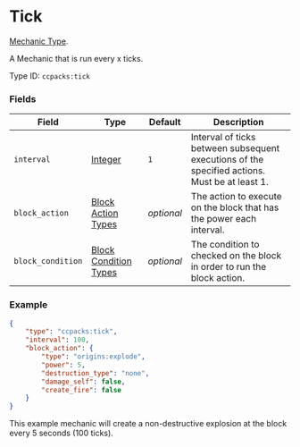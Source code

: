 # Tick

[Mechanic Type](../mechanic_types.md).

A Mechanic that is run every x ticks.

Type ID: `ccpacks:tick`

### Fields

Field  | Type | Default | Description
-------|------|---------|-------------
`interval` | [Integer](../data_types/integer.md) | `1` | Interval of ticks between subsequent executions of the specified actions. Must be at least 1.
`block_action` | [Block Action Types](https://origins.readthedocs.io/en/latest/types/block_action_types/) | *optional* | The action to execute on the block that has the power each interval.
`block_condition` | [Block Condition Types](https://origins.readthedocs.io/en/latest/types/block_condition_types/) | *optional* | The condition to checked on the block in order to run the block action.

### Example
```json
{
	"type": "ccpacks:tick",
	"interval": 100,
	"block_action": {
		"type": "origins:explode",
		"power": 5,
		"destruction_type": "none",
		"damage_self": false,
		"create_fire": false
	}
}
```
This example mechanic will create a non-destructive explosion at the block every 5 seconds (100 ticks).
